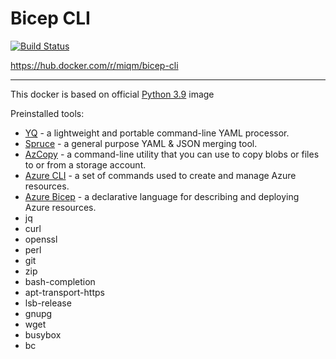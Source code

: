 # Bicep CLI

[![Build Status](https://dev.azure.com/miqm/github/_apis/build/status/miqm.bicep-cli?branchName=main)](https://dev.azure.com/miqm/github/_build/latest?definitionId=6&branchName=main)

https://hub.docker.com/r/miqm/bicep-cli

---
This docker is based on official [Python 3.9](https://hub.docker.com/_/python) image

Preinstalled tools:
* [YQ](https://github.com/mikefarah/yq) - a lightweight and portable command-line YAML processor.
* [Spruce](https://github.com/geofffranks/spruce) - a general purpose YAML & JSON merging tool.
* [AzCopy](https://docs.microsoft.com/en-us/azure/storage/common/storage-use-azcopy-v10) - a command-line utility that you can use to copy blobs or files to or from a storage account.
* [Azure CLI](https://docs.microsoft.com/en-us/cli/azure/) - a set of commands used to create and manage Azure resources.
* [Azure Bicep](https://github.com/Azure/bicep) - a declarative language for describing and deploying Azure resources.
* jq
* curl
* openssl
* perl
* git
* zip
* bash-completion
* apt-transport-https
* lsb-release
* gnupg 
* wget
* busybox
* bc
